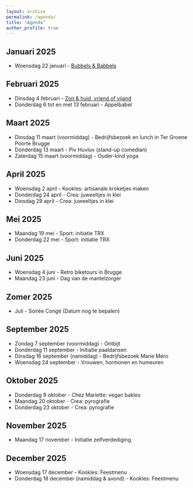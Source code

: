 ```yaml
---
layout: archive
permalink: /agenda/
title: "Agenda"
author_profile: true
---
```


## Januari 2025

- Woensdag 22 januari - [Bubbels & Babbels](/assets/media/agenda/2025-01-22-bubbels.pdf)

## Februari 2025

- Dinsdag 4 februari - [Zon & huid, vriend of vijand](/assets/media/agenda/2025-02-04-huid.pdf)
- Donderdag 6 tot en met 13 februari - Appelbabel

## Maart 2025

- Dinsdag 11 maart (voormiddag) - Bedrijfsbezoek en lunch in Ter Groene Poorte Brugge
- Donderdag 13 maart - Piv Huvluv (stand-up comedian)
- Zaterdag 15 maart (voormiddag) - Ouder-kind yoga

## April 2025

- Woensdag 2 april - Kookles: artisanale kroketjes maken
- Donderdag 24 april - Crea: juweeltjes in klei
- Dinsdag 29 april - Crea: juweeltjes in klei

## Mei 2025

- Maandag 19 mei - Sport: initiatie TRX
- Donderdag 22 mei - Sport: initiatie TRX

## Juni 2025

- Woensdag 4 juni - Retro biketours in Brugge
- Maandag 23 juni - Dag van de mantelzorger

## Zomer 2025

- Juli - Soirée Congé (Datum nog te bepalen)

## September 2025

- Zondag 7 september (voormiddag) - Ontbijt
- Donderdag 11 september - Initiatie paaldansen
- Dinsdag 16 september (namiddag) - Bedrijfsbezoek Marie Méro
- Woensdag 24 september - Vrouwen, hormonen en humeuren

## Oktober 2025

- Donderdag 9 oktober - Chez Mariette: vegan bakles
- Maandag 20 oktober - Crea: pyrografie
- Donderdag 23 oktober - Crea: pyrografie

## November 2025

- Maandag 17 november - Initiatie zelfverdediging

## December 2025

- Woensdag 17 december - Kookles: Feestmenu
- Donderdag 18 december (namiddag & avond) - Kookles: Feestmenu
